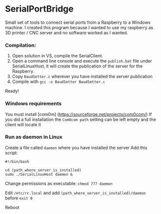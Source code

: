 # SerialPortBridge

Small set of tools to connect serial ports from a Raspberry to a Windows machine. I created this program because I wanted to use my raspberry as 3D printer / CNC server and no software worked as I wanted.

 ### Compilation:

1. Open solution in VS, compile the SerialClient.
2. Open a command line console and execute the `publish.bat` file under SerialLinuxHost, it will create the publication of the server for the Raspberry.
3. Copy `BaudSetter.c` wherever you have installed the server publication
4. Compile with `gcc -o BaudSetter BaudSetter.c`

Ready!

### Windows requirements

You must install [com0m] (https://sourceforge.net/projects/com0com/)
If you did a full installation the `Com0com path` setting can be left empty and the client will locate it

### Run as daemon in Linux

Create a file called `daemon` where you have installed the server
Add this script:

```
#!/bin/bash

cd (path_where_server_is_installed)
sudo ./SerialLinuxHost daemon &
```

Change permissions as executable: `chmod 777 daemon`

Edit `/etc/rc.local` and add `(path_where_server_is_installed)/daemon` before `exit 0`

Reboot
